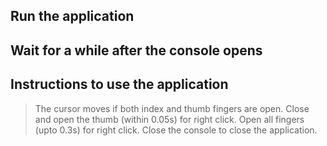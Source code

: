 ## Run the application
## Wait for a while after the console opens
## Instructions to use the application
> The cursor moves if both index and thumb fingers are open.
> Close and open the thumb (within 0.05s) for right click.
> Open all fingers (upto 0.3s) for right click.
> Close the console to close the application.


   

